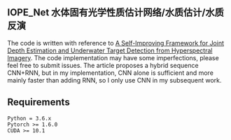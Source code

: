 ## IOPE_Net 水体固有光学性质估计网络/水质估计/水质反演
The code is written with reference to [A Self-Improving Framework for Joint Depth Estimation and Underwater Target Detection from Hyperspectral Imagery](https://doi.org/10.3390/rs13091721). The code implementation may have some imperfections, please feel free to submit issues.
The article proposes a hybrid sequence CNN+RNN, but in my implementation, CNN alone is sufficient and more mainly faster than adding RNN, so I only use CNN in my subsequent work.

## Requirements
```
Python = 3.6.x
Pytorch >= 1.6.0
CUDA >= 10.1
```
